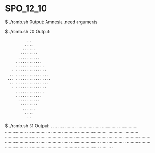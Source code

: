 # SPO_12_10
$ ./romb.sh
Output:
Amnesia..need arguments

$ ./romb.sh 20
Output:
```
          ..   
         ....   
        ......   
       ........   
      ..........   
     ............   
    ..............   
   ................   
  ..................   
 ....................   
  ..................   
   ................   
    ..............   
     ............   
      ..........   
       ........   
        ......   
         ....   
          ..   
```
$ ./romb.sh 31
Output:
               .
              ...
             .....
            .......
           .........
          ...........
         .............
        ...............
       .................
      ...................
     .....................
    .......................
   .........................
  ...........................
 .............................
...............................
 .............................
  ...........................
   .........................
    .......................
     .....................
      ...................
       .................
        ...............
         .............
          ...........
           .........
            .......
             .....
              ...
               .
